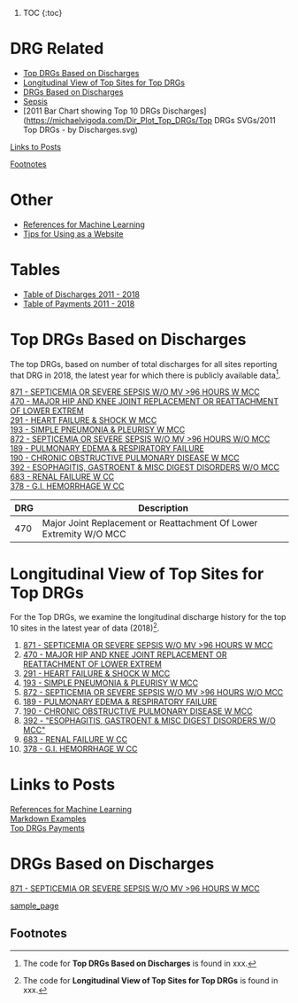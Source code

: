 

1. TOC
{:toc}


# DRG Related
- [Top DRGs Based on Discharges](#Top_DRGs_Based_on_Discharges)   
- [Longitudinal View of Top Sites for Top DRGs](#Longitudinal_View_of_Top_Sites_for_Top_DRGs)  
- [DRGs Based on Discharges](#DRGs_Based_on_Discharges)   
- [Sepsis](https://michaelvigoda.com/2020/01/24/Sepsis.html#cms-data-by-years)  
- [2011 Bar Chart showing Top 10 DRGs Discharges](https://michaelvigoda.com/Dir_Plot_Top_DRGs/Top DRGs SVGs/2011 Top DRGs - by Discharges.svg)

[Links to Posts](#Links_to_Posts)  


[Footnotes](#Footnotes)  

# Other
- [References for Machine Learning](https://michaelvigoda.com/2021/05/07/References-for-Machine-Learning.html)  
- [Tips for Using as a Website](https://michaelvigoda.com/2019/01/01/Tips-for-using-this-as-a-website.html#sample-header-1)




# Tables
- [Table of Discharges 2011 - 2018](https://michaelvigoda.com/Tables/Table-of-Discharges.md)   
- [Table of Payments 2011 - 2018](https://michaelvigoda.com/Tables/Table-of-Payments.md)



<a id="Top_DRGs_Based_on_Discharges"></a>
# Top DRGs Based on Discharges  
The top DRGs, based on number of total discharges for all sites 
reporting that DRG in 2018, the latest year 
for which there is publicly available data[^1].

[871 - SEPTICEMIA OR SEVERE SEPSIS W/O MV >96 HOURS W MCC](https://michaelvigoda.com/Charts/871.html)  
[470 - MAJOR HIP AND KNEE JOINT REPLACEMENT OR REATTACHMENT OF LOWER EXTREM](https://michaelvigoda.com/Charts/470.html)  
[291 - HEART FAILURE & SHOCK W MCC](https://michaelvigoda.com/Charts/291.html)  
[193 - SIMPLE PNEUMONIA & PLEURISY W MCC](https://michaelvigoda.com/Charts/193.html)  
[872 - SEPTICEMIA OR SEVERE SEPSIS W/O MV >96 HOURS W/O MCC](https://michaelvigoda.com/Charts/872.html)  
[189 - PULMONARY EDEMA & RESPIRATORY FAILURE](https://michaelvigoda.com/Charts/189.html)  
[190 - CHRONIC OBSTRUCTIVE PULMONARY DISEASE W MCC](https://michaelvigoda.com/Charts/190.html)  
[392 - ESOPHAGITIS, GASTROENT & MISC DIGEST DISORDERS W/O MCC](https://michaelvigoda.com/Charts/392.html)  
[683 - RENAL FAILURE W CC](https://michaelvigoda.com/Charts/683.html)  
[378 - G.I. HEMORRHAGE W CC](https://michaelvigoda.com/Charts/378.html)  
  
| DRG  | Description  |
|---|---|
| 470 | Major Joint Replacement or Reattachment Of Lower Extremity W/O MCC | 



<a id="Longitudinal_View_of_Top_Sites_for_Top_DRGs"></a>
# Longitudinal View of Top Sites for Top DRGs  
For the Top DRGs, 
we examine the longitudinal discharge history for the top 10 sites 
in the latest year of data (2018)[^2].



1. [871 - SEPTICEMIA OR SEVERE SEPSIS W/O MV >96 HOURS W MCC](https://michaelvigoda.com/Charts/Top_sites_871.html)    
2. [470 - MAJOR HIP AND KNEE JOINT REPLACEMENT OR REATTACHMENT OF LOWER EXTREM](https://michaelvigoda.com/Charts/Top_sites_470.html)  
3. [291 - HEART FAILURE & SHOCK W MCC](https://michaelvigoda.com/Charts/Top_sites_291.html)  
4. [193 - SIMPLE PNEUMONIA & PLEURISY W MCC](https://michaelvigoda.com/Charts/Top_sites_193.html)  
5. [872 - SEPTICEMIA OR SEVERE SEPSIS W/O MV >96 HOURS W/O MCC](https://michaelvigoda.com/Charts/Top_sites_872.html)  
6. [189 - PULMONARY EDEMA & RESPIRATORY FAILURE](https://michaelvigoda.com/Charts/Top_sites_189.html)    
7. [190 - CHRONIC OBSTRUCTIVE PULMONARY DISEASE W MCC](https://michaelvigoda.com/Charts/Top_sites_190.html)  
8. [392 - "ESOPHAGITIS, GASTROENT & MISC DIGEST DISORDERS W/O MCC"](https://michaelvigoda.com/Charts/Top_sites_392.html)  
9. [683 - RENAL FAILURE W CC](https://michaelvigoda.com/Charts/Top_sites_683.html)  
10. [378 - G.I. HEMORRHAGE W CC](https://michaelvigoda.com/Charts/Top_sites_378.html)  





<a id="Links_to_Posts"></a>
# Links to Posts  
[References for Machine Learning](https://michaelvigoda.com/2021/05/07/References-for-Machine-Learning.html)  
[Markdown Examples](https://michaelvigoda.com/2020/01/01/Markdown-examples.html)  
[Top DRGs Payments](https://michaelvigoda.com/2021/09/07/Top-DRGs-Payments.html)  


<a id="DRGs_Based_on_Discharges"></a>
# DRGs Based on Discharges

[871 - SEPTICEMIA OR SEVERE SEPSIS W/O MV >96 HOURS W MCC](https://michaelvigoda.com/Charts/871.html)  



[sample_page](https://michaelvigoda.com/sample_page.md)




<a id="Footnotes"></a>
## Footnotes
[^1]: The code for **Top DRGs Based on Discharges** is found in xxx.  
[^2]: The code for **Longitudinal View of Top Sites for Top DRGs** is found in xxx.

